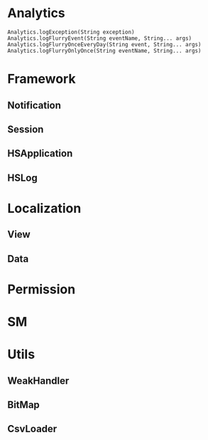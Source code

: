 # Analytics

```
Analytics.logException(String exception)
Analytics.logFlurryEvent(String eventName, String... args)
Analytics.logFlurryOnceEveryDay(String event, String... args)
Analytics.logFlurryOnlyOnce(String eventName, String... args)
```

# Framework

## Notification


## Session

## HSApplication

## HSLog

# Localization

## View
## Data

# Permission

# SM

# Utils
## WeakHandler
## BitMap
## CsvLoader
## 

